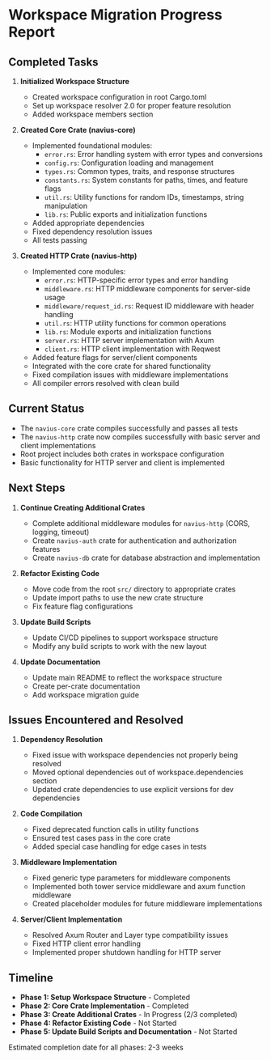 # Workspace Migration Progress Report

## Completed Tasks

1. **Initialized Workspace Structure**
   - Created workspace configuration in root Cargo.toml
   - Set up workspace resolver 2.0 for proper feature resolution
   - Added workspace members section

2. **Created Core Crate (navius-core)**
   - Implemented foundational modules:
     - `error.rs`: Error handling system with error types and conversions
     - `config.rs`: Configuration loading and management
     - `types.rs`: Common types, traits, and response structures
     - `constants.rs`: System constants for paths, times, and feature flags
     - `util.rs`: Utility functions for random IDs, timestamps, string manipulation
     - `lib.rs`: Public exports and initialization functions
   - Added appropriate dependencies
   - Fixed dependency resolution issues
   - All tests passing

3. **Created HTTP Crate (navius-http)**
   - Implemented core modules:
     - `error.rs`: HTTP-specific error types and error handling
     - `middleware.rs`: HTTP middleware components for server-side usage
     - `middleware/request_id.rs`: Request ID middleware with header handling
     - `util.rs`: HTTP utility functions for common operations
     - `lib.rs`: Module exports and initialization functions
     - `server.rs`: HTTP server implementation with Axum
     - `client.rs`: HTTP client implementation with Reqwest
   - Added feature flags for server/client components
   - Integrated with the core crate for shared functionality
   - Fixed compilation issues with middleware implementations
   - All compiler errors resolved with clean build

## Current Status

- The `navius-core` crate compiles successfully and passes all tests
- The `navius-http` crate now compiles successfully with basic server and client implementations
- Root project includes both crates in workspace configuration
- Basic functionality for HTTP server and client is implemented

## Next Steps

1. **Continue Creating Additional Crates**
   - Complete additional middleware modules for `navius-http` (CORS, logging, timeout)
   - Create `navius-auth` crate for authentication and authorization features
   - Create `navius-db` crate for database abstraction and implementation

2. **Refactor Existing Code**
   - Move code from the root `src/` directory to appropriate crates
   - Update import paths to use the new crate structure
   - Fix feature flag configurations

3. **Update Build Scripts**
   - Update CI/CD pipelines to support workspace structure
   - Modify any build scripts to work with the new layout

4. **Update Documentation**
   - Update main README to reflect the workspace structure
   - Create per-crate documentation
   - Add workspace migration guide

## Issues Encountered and Resolved

1. **Dependency Resolution**
   - Fixed issue with workspace dependencies not properly being resolved
   - Moved optional dependencies out of workspace.dependencies section
   - Updated crate dependencies to use explicit versions for dev dependencies

2. **Code Compilation**
   - Fixed deprecated function calls in utility functions
   - Ensured test cases pass in the core crate
   - Added special case handling for edge cases in tests

3. **Middleware Implementation**
   - Fixed generic type parameters for middleware components
   - Implemented both tower service middleware and axum function middleware
   - Created placeholder modules for future middleware implementations

4. **Server/Client Implementation**
   - Resolved Axum Router and Layer type compatibility issues
   - Fixed HTTP client error handling
   - Implemented proper shutdown handling for HTTP server

## Timeline

- **Phase 1: Setup Workspace Structure** - Completed
- **Phase 2: Core Crate Implementation** - Completed
- **Phase 3: Create Additional Crates** - In Progress (2/3 completed)
- **Phase 4: Refactor Existing Code** - Not Started
- **Phase 5: Update Build Scripts and Documentation** - Not Started

Estimated completion date for all phases: 2-3 weeks 